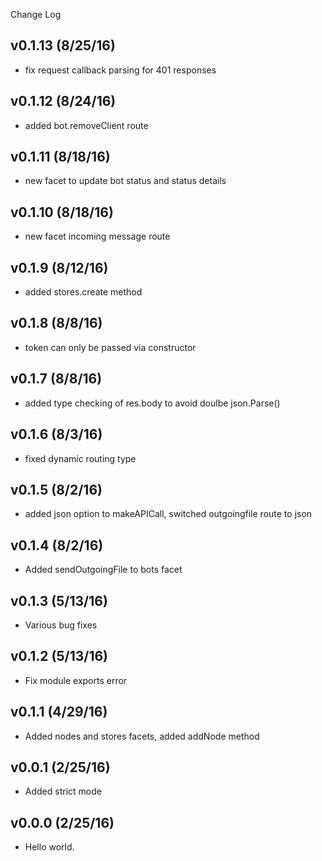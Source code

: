 Change Log

## v0.1.13 (8/25/16)
- fix request callback parsing for 401 responses

## v0.1.12 (8/24/16)
- added bot.removeClient route

## v0.1.11 (8/18/16)
- new facet to update bot status and status details

## v0.1.10 (8/18/16)
- new facet incoming message route

## v0.1.9 (8/12/16)
- added stores.create method

## v0.1.8 (8/8/16)
- token can only be passed via constructor

## v0.1.7 (8/8/16)
- added type checking of res.body to avoid doulbe json.Parse()

## v0.1.6 (8/3/16)
- fixed dynamic routing type

## v0.1.5 (8/2/16)
- added json option to makeAPICall, switched outgoingfile route to json

## v0.1.4 (8/2/16)
- Added sendOutgoingFile to bots facet

## v0.1.3 (5/13/16)
- Various bug fixes

## v0.1.2 (5/13/16)
- Fix module exports error

## v0.1.1 (4/29/16)
- Added nodes and stores facets, added addNode method

## v0.0.1 (2/25/16)
- Added strict mode

## v0.0.0 (2/25/16)
- Hello world.
